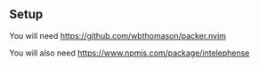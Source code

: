 ## Setup

You will need https://github.com/wbthomason/packer.nvim

You will also need https://www.npmjs.com/package/intelephense